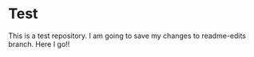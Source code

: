 # Test
This is a test repository.
I am going to save my changes to readme-edits branch.
Here I go!!

